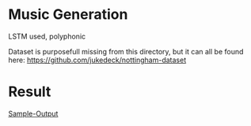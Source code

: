# Music Generation
LSTM used, polyphonic

Dataset is purposefull missing from this directory, but it can all be found here: https://github.com/jukedeck/nottingham-dataset

# Result
[Sample-Output](https://github.com/A-r-s-h-i-a/Personal-Projects/blob/main/Music%20Generation/PolyphonicArchitecture_Test1.mp3)

 <audio id="audio" preload="auto" volume="0.5" data-loop-track="false" data-change-page-title="false"> 
  
     <source src="https://github.com/A-r-s-h-i-a/Personal-Projects/blob/main/Music%20Generation/PolyphonicArchitecture_Test1.mp3" 
         data-track-title="Feel Us Shaking" /> 
  
     Your browser does not support HTML5 audio. :( 
 </audio> 
